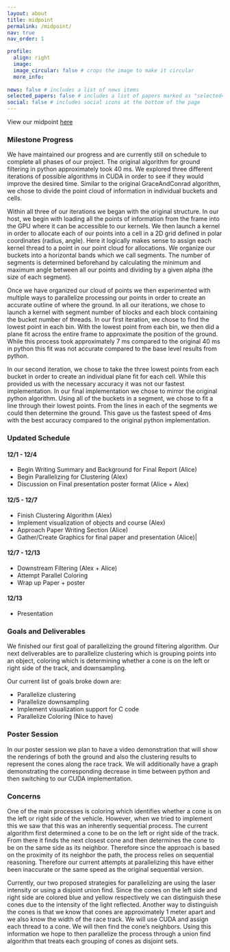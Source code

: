 ```yaml
---
layout: about
title: midpoint 
permalink: /midpoint/
nav: true
nav_order: 1

profile:
  align: right
  image: 
  image_circular: false # crops the image to make it circular
  more_info:
  
news: false # includes a list of news items
selected_papers: false # includes a list of papers marked as "selected={true}"
social: false # includes social icons at the bottom of the page
---
```


View our midpoint [here](https://docs.google.com/document/d/1MLtYLhmaWYhxVXP5Doyvv5CVxGbg0IdS6SBI8sdtQUQ/edit?usp=sharing)

### Milestone Progress
We have maintained our progress and are currently still on schedule to complete all phases of our project. The original algorithm for ground filtering in python approximately took 40 ms. We explored three different iterations of possible algorithms in CUDA in order to see if they would improve the desired time. Similar to the original GraceAndConrad algorithm, we chose to divide the point cloud of information in individual buckets and cells. 

Within all three of our iterations we began with the original structure. In our host, we begin with loading all the points of information from the frame into the GPU where it can be accessible to our kernels. We then launch a kernel in order to allocate each of our points into a cell in a 2D grid defined in polar coordinates (radius, angle). Here it logically makes sense to assign each kernel thread to a point in our point cloud for allocations. We organize our buckets into a horizontal bands which we call segments. The number of segments is determined beforehand by calculating the minimum and maximum angle between all our points and dividing by a given alpha (the size of each segment). 

Once we have organized our cloud of points we then experimented with multiple ways to parallelize processing our points in order to create an accurate outline of where the ground. In all our iterations, we chose to launch a kernel with segment number of blocks and each block containing the bucket number of threads.  In our first iteration, we chose to find the lowest point in each bin. With the lowest point from each bin, we then did a plane fit across the entire frame to approximate the position of the ground. While this process took approximately 7 ms compared to the original 40 ms in python this fit was not accurate compared to the base level results from python.

In our second iteration, we chose to take the three lowest points from each bucket in order to create an individual plane fit for each cell. While this provided us with the necessary accuracy it was not our fastest implementation. In our final implementation we chose to mirror the original python algorithm. Using all of the buckets in a segment, we chose to fit a line through their lowest points. From the lines in each of the segments we could then determine the ground. This gave us the fastest speed of 4ms with the best accuracy compared to the original python implementation. 

### Updated Schedule

                                                                                                                        
#### 12/1 - 12/4
- Begin Writing Summary and Background for Final Report  (Alice)
- Begin Parallelizing for Clustering (Alex) 
- Discussion on Final presentation poster format (Alice + Alex)

#### 12/5 - 12/7 
- Finish Clustering Algorithm (Alex)
- Implement visualization of objects and course (Alex)
- Approach Paper Writing Section (Alice)
- Gather/Create Graphics for final paper and presentation (Alice)|
#### 12/7 - 12/13
- Downstream Filtering (Alex + Alice)
- Attempt Parallel Coloring
- Wrap up Paper + poster 
#### 12/13 
- Presentation 

### Goals and Deliverables

We finished our first goal of parallelizing the ground filtering algorithm. Our next deliverables are to parallelize clustering which is grouping points into an object, coloring which is determining whether a cone is on the left or right side of the track, and downsampling. 

Our current list of goals broke down are:
- Parallelize clustering
- Parallelize downsampling
- Implement visualization support for C code
- Parallelize Coloring (Nice to have)

### Poster Session
In our poster session we plan to have a video demonstration that will show the renderings of both the ground and also the clustering results to represent the cones along the race track. We will additionally have a graph demonstrating the corresponding decrease in time between python and then switching to our CUDA implementation. 

### Concerns
 One of the main processes is coloring which identifies whether a cone is on the left or right side of the vehicle. However, when we tried to implement this we saw that this was an inherently sequential process. The current algorithm first determined a cone to be on the left or right side of the track. From there it finds the next closest cone and then determines the cone to be on the same side as its neighbor. Therefore since the approach is based on the proximity of its neighbor the path, the process relies on sequential reasoning. Therefore our current attempts at parallelizing this have either been inaccurate or the same speed as the original sequential version. 

Currently, our two proposed strategies for parallelizing are using the laser intensity or using a disjoint union find. Since the cones on the left side and right side are colored blue and yellow respectively we can distinguish these cones due to the intensity of the light reflected. Another way to distinguish the cones is that we know that cones are approximately 1 meter apart and we also know the width of the race track. We will use CUDA and assign each thread to a cone. We will then find the cone’s neighbors. Using this information we hope to then parallelize the process through a union find algorithm that treats each grouping of cones as disjoint sets. 


